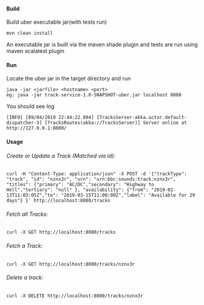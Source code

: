 #### Build
Build uber executable jar(with tests run)
````shell script
mvn clean install
````
An executable jar is built via the maven shade plugin and tests are run using maven scalatest plugin
#### Run
Locate the uber jar in the target directory and run
````shell script
java -jar <jarfile> <hostname> <port>
eg: java -jar track-service-1.0-SNAPSHOT-uber.jar localhost 8080
````
You should see log
````text
[INFO] [09/04/2019 22:44:22.894] [TracksServer-akka.actor.default-dispatcher-3] [TracksRoutes(akka://TracksServer)] Server online at http://127.0.0.1:8080/
````
#### Usage
###### Create or Update a Track (Matched via id):
````shell script
curl -H "Content-Type: application/json" -X POST -d '{"trackType": "track", "id": "nznx3r", "urn": "urn:bbc:sounds:track:nznx3r", "titles": {"primary": "AC/DC","secondary": "Highway to Hell","tertiary": "null" }, "availability": {"from": "2019-02-13T11:03:05Z","to": "2019-03-15T11:00:00Z","label": "Available for 29 days"} }' http://localhost:8080/tracks
````
###### Fetch all Tracks: 
 ````shell script
curl -X GET http://localhost:8080/tracks
````
###### Fetch a Track:
````shell script
curl -X GET http://localhost:8080/tracks/nznx3r
````
###### Delete a track:
````shell script
curl -X DELETE http://localhost:8080/tracks/nznx3r
````